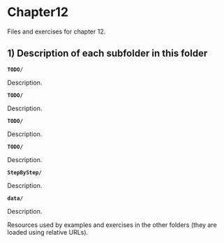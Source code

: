 # Chapter12

Files and exercises for chapter 12.

## 1) Description of each subfolder in this folder

__`TODO/`__

Description.

__`TODO/`__

Description.

__`TODO/`__

Description.

__`TODO/`__

Description.

__`StepByStep/`__

Description.

__`data/`__

Description.

Resources used by examples and exercises in the other folders (they are loaded using relative URLs).


